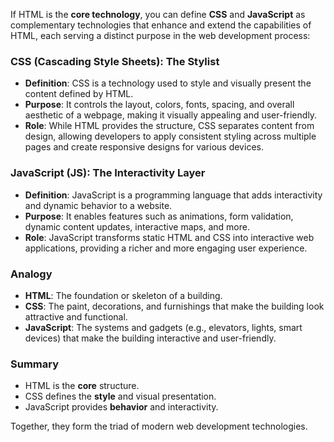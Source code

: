 If HTML is the **core technology**, you can define **CSS** and **JavaScript** as complementary technologies that enhance and extend the capabilities of HTML, each serving a distinct purpose in the web development process:

### **CSS (Cascading Style Sheets): The Stylist**
- **Definition**: CSS is a technology used to style and visually present the content defined by HTML.
- **Purpose**: It controls the layout, colors, fonts, spacing, and overall aesthetic of a webpage, making it visually appealing and user-friendly.
- **Role**: While HTML provides the structure, CSS separates content from design, allowing developers to apply consistent styling across multiple pages and create responsive designs for various devices.

### **JavaScript (JS): The Interactivity Layer**
- **Definition**: JavaScript is a programming language that adds interactivity and dynamic behavior to a website.
- **Purpose**: It enables features such as animations, form validation, dynamic content updates, interactive maps, and more.
- **Role**: JavaScript transforms static HTML and CSS into interactive web applications, providing a richer and more engaging user experience.

### Analogy
- **HTML**: The foundation or skeleton of a building.
- **CSS**: The paint, decorations, and furnishings that make the building look attractive and functional.
- **JavaScript**: The systems and gadgets (e.g., elevators, lights, smart devices) that make the building interactive and user-friendly.

### Summary
- HTML is the **core** structure.
- CSS defines the **style** and visual presentation.
- JavaScript provides **behavior** and interactivity.

Together, they form the triad of modern web development technologies.